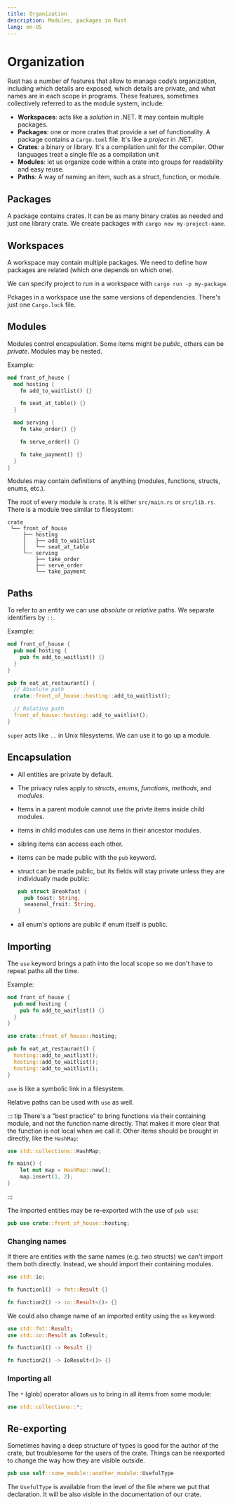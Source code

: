 ```yaml
---
title: Organization
description: Modules, packages in Rust
lang: en-US
---
```


# Organization

Rust has a number of features that allow to manage code’s organization,
including which details are exposed, which details are private, and what names
are in each scope in programs. These features, sometimes collectively referred
to as the module system, include:

- **Workspaces**: acts like a *solution* in .NET. It may contain multiple
  packages.
- **Packages**: one or more crates that provide a set of functionality. A
  package contains a `Cargo.toml` file. It's like a *project* in .NET.
- **Crates**: a binary or library. It's a compilation unit for the compiler.
  Other languages treat a single file as a compilation unit
- **Modules**: let us organize code within a crate into groups for readability
  and easy reuse.
- **Paths**: A way of naming an item, such as a struct, function, or module.

## Packages

A package contains crates. It can be as many binary crates as needed and just
one library crate.
We create packages with `cargo new my-project-name`.

## Workspaces

A workspace may contain multiple packages. We need to define how packages are
related (which one depends on which one).

We can specify project to run in a workspace with `cargo run -p my-package`.

Pckages in a workspace use the same versions of dependencies. There's just one
`Cargo.lock` file.

## Modules

Modules control encapsulation. Some items might be *public*, others can be
*private*. Modules may be nested.

Example:

```rust
mod front_of_house {
  mod hosting {
    fn add_to_waitlist() {}

    fn seat_at_table() {}
  }

  mod serving {
    fn take_order() {}

    fn serve_order() {}

    fn take_payment() {}
  }
}
```

Modules may contain definitions of anything (modules, functions, structs, enums,
etc.).

The root of every module is `crate`. It is either `src/main.rs` or `src/lib.rs`.
There is a module tree similar to filesystem:

```
crate
 └── front_of_house
     ├── hosting
     │   ├── add_to_waitlist
     │   └── seat_at_table
     └── serving
         ├── take_order
         ├── serve_order
         └── take_payment
```

## Paths

To refer to an entity we can use *absolute* or *relative* paths.
We separate identifiers by `::`.

Example:

```rust
mod front_of_house {
  pub mod hosting {
    pub fn add_to_waitlist() {}
  }
}

pub fn eat_at_restaurant() {
  // Absolute path
  crate::front_of_house::hosting::add_to_waitlist();

  // Relative path
  front_of_house::hosting::add_to_waitlist();
}
```

`super` acts like `..` in Unix filesystems. We can use it to go up a module.

## Encapsulation

- All entities are private by default.
- The privacy rules apply to *structs*, *enums*, *functions*, *methods*, and
  *modules*.
- Items in a parent module cannot use the privte items inside child modules.
- items in child modules can use items in their ancestor modules.
- sibling items can access each other.
- items can be made public with the `pub` keyword.
- struct can be made public, but its fields will stay private unless they are
  individually made public:

  ```rust
  pub struct Breakfast {
    pub toast: String,
    seasonal_fruit: String,
  }
  ```

- all enum's options are public if enum itself is public.

## Importing

The `use` keyword brings a path into the local scope so we don't have to repeat
paths all the time.

Example:

```rust
mod front_of_house {
  pub mod hosting {
    pub fn add_to_waitlist() {}
  }
}

use crate::front_of_house::hosting;

pub fn eat_at_restaurant() {
  hosting::add_to_waitlist();
  hosting::add_to_waitlist();
  hosting::add_to_waitlist();
}
```

`use` is like a symbolic link in a filesystem.

Relative paths can be used with `use` as well.

::: tip 
There's a "best practice" to bring functions via their containing
module, and not the function name directly. That makes it more clear that the
function is not local when we call it. Other items should be brought in
directly, like the `HashMap`:

```rust
use std::collections::HashMap;

fn main() {
    let mut map = HashMap::new();
    map.insert(1, 2);
}
```
:::

The imported entities may be re-exported with the use of `pub use`:

```rust
pub use crate::front_of_house::hosting;
```

### Changing names

If there are entities with the same names (e.g. two structs) we can't import
them both directly. Instead, we should import their containing modules.

```rust
use std::io;

fn function1() -> fmt::Result {}

fn function2() -> io::Result<()> {}
```

We could also change name of an imported entity using the `as` keyword:

```rust
use std::fmt::Result;
use std::io::Result as IoResult;

fn function1() -> Result {}

fn function2() -> IoResult<()> {}
```

### Importing all

The `*` (glob) operator allows us to bring in all items from some module:

```rust
use std::collections::*;
```

## Re-exporting

Sometimes having a deep structure of types is good for the author of the crate,
but troublesome for the users of the crate. Things can be reexported to change
the way how they are visible outside.

```rust
pub use self::some_module::another_module::UsefulType
```

The `UsefulType` is available from the level of the file where we put that
declaration. It will be also visible in the documentation of our crate.
